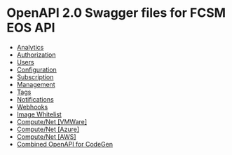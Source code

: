 # OpenAPI 2.0 Swagger files for FCSM EOS API

*    [Analytics](./analytics.json)
*    [Authorization](./auth.json)
*    [Users](./user.json)
*    [Configuration](./config.json)
*    [Subscription](./subscr.json)
*    [Management](./mgmt.json)
*    [Tags](./tag.json)
*    [Notifications](./notif.json)
*    [Webhooks](./webhook.json)
*    [Image Whitelist](./img_whitelist.json)
*    [Compute/Net [VMWare]](./vmware.json)
*    [Compute/Net [Azure]](./azure.json)
*    [Compute/Net [AWS]](./aws.json)
*    [Combined OpenAPI for CodeGen](./combined.json)
